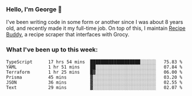 ### Hello, I'm George 👋

I've been writing code in some form or another since I was about 8 years old, and recently made it my full-time job. On top of this, I maintain [Recipe Buddy](https://github.com/georgegebbett/recipe-buddy), a recipe scraper that interfaces with Grocy.  

<!--
**georgegebbett/georgegebbett** is a ✨ _special_ ✨ repository because its `README.md` (this file) appears on your GitHub profile.

Here are some ideas to get you started:

- 🔭 I’m currently working on ...
- 🌱 I’m currently learning ...
- 👯 I’m looking to collaborate on ...
- 🤔 I’m looking for help with ...
- 💬 Ask me about ...
- 📫 How to reach me: ...
- 😄 Pronouns: ...
- ⚡ Fun fact: ...
-->

### What I've been up to this week:
<!--START_SECTION:waka-->

```text
TypeScript      17 hrs 54 mins  ███████████████████░░░░░░   75.83 %
YAML            1 hr 51 mins    ██░░░░░░░░░░░░░░░░░░░░░░░   07.84 %
Terraform       1 hr 25 mins    █▓░░░░░░░░░░░░░░░░░░░░░░░   06.00 %
Prisma          45 mins         ▓░░░░░░░░░░░░░░░░░░░░░░░░   03.20 %
JSON            36 mins         ▓░░░░░░░░░░░░░░░░░░░░░░░░   02.55 %
Text            29 mins         ▓░░░░░░░░░░░░░░░░░░░░░░░░   02.07 %
```

<!--END_SECTION:waka-->
